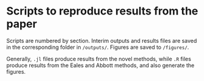 # Scripts to reproduce results from the paper

Scripts are numbered by section. Interim outputs and results files are saved in the corresponding folder in ``/outputs/``. Figures are saved to ``/figures/``.

Generally, ``.jl`` files produce results from the novel methods, while ``.R`` files produce results from the Eales and Abbott methods, and also generate the figures.